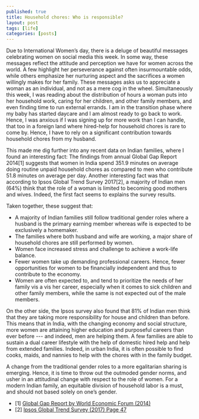 ```yaml
---
published: true
title: Household chores: Who is responsible?
layout: post
tags: [life]
categories: [posts]
---
```


Due to International Women’s day, there is a deluge of beautiful messages celebrating women on social media this week. In some way, these messages reflect the attitude and perception we have for women across the world. A few highlight her perseverance against often insurmountable odds, while others emphasize her nurturing aspect and the sacrifices a women willingly makes for her family. These messages asks us to appreciate a woman as an individual, and not as a mere cog in the wheel.
Simultaneously this week, I was reading about the distribution of hours a woman puts into her household work, caring for her children, and other family members, and even finding time to run external errands. I am in the transition phase where my baby has started daycare and I am almost ready to go back to work. Hence, I was anxious if I was signing up for more work than I can handle, that too in a foreign land where hired-help for household chores is rare to come by. Hence, I have to rely on a significant contribution towards household chores from my husband.

This made me dig further into any recent data on Indian families, where I found an interesting fact: The findings from annual Global Gap Report 2014[1] suggests that women in India spend 351.9 minutes on average doing routine unpaid household chores as compared to men who contribute 51.8 minutes on average per day. Another interesting fact was that according to Ipsos Global Trend Survey 2017[2], a majority of Indian men (64%) think that the role of a woman is limited to becoming good mothers and wives. Indeed, the first fact seems to explains the survey results.

Taken together, these suggest that:
* A majority of Indian families still follow traditional gender roles where a husband is the primary earning member whereas wife is expected to be exclusively a homemaker.
* The families where both husband and wife are working, a major share of household chores are still performed by women.
* Women face increased stress and challenge to achieve a work-life balance.
* Fewer women take up demanding professional careers. Hence, fewer opportunities for women to be financially independent and thus to contribute to the economy.
* Women are often expected to, and tend to prioritize the needs of her family vis a vis her career, especially when it comes to sick children and other family members, while the same is not expected out of the male members.

On the other side, the Ipsos survey also found that 81% of Indian men think that they are taking more responsibility for house and children than before. This means that in India, with the changing economy and social structure, more women are attaining higher education and purposeful careers than ever before --- and indeed, men are helping them. A few families are able to sustain a dual career lifestyle with the help of domestic hired help and help from extended families. Indeed, in urban India, it is often possible to find cooks, maids, and nannies to help with the chores with in the family budget.

A change from the traditional gender roles to a more egalitarian sharing is emerging. Hence, it is time to throw out the outmoded gender norms, and usher in an attitudinal change with respect to the role of women. For a modern Indian family, an equitable division of household labor is a must, and should not based solely on one’s gender. 

* [1] [Global Gap Report by World Economic Forum (2014)](http://reports.weforum.org/global-gender-gap-report-2014/economies/#economy=IND)
* [2] [Ipsos Global Trend Survey (2017) Page 47](https://www.ipsos.com/sites/default/files/2017-05/global_trends.pdf)
